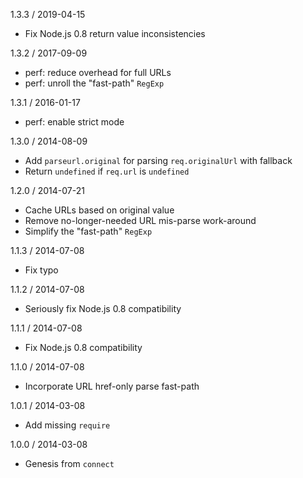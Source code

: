 1.3.3 / 2019-04-15

  * Fix Node.js 0.8 return value inconsistencies

1.3.2 / 2017-09-09

  * perf: reduce overhead for full URLs
  * perf: unroll the "fast-path" `RegExp`

1.3.1 / 2016-01-17

  * perf: enable strict mode

1.3.0 / 2014-08-09

  * Add `parseurl.original` for parsing `req.originalUrl` with fallback
  * Return `undefined` if `req.url` is `undefined`

1.2.0 / 2014-07-21

  * Cache URLs based on original value
  * Remove no-longer-needed URL mis-parse work-around
  * Simplify the "fast-path" `RegExp`

1.1.3 / 2014-07-08

  * Fix typo

1.1.2 / 2014-07-08

  * Seriously fix Node.js 0.8 compatibility

1.1.1 / 2014-07-08

  * Fix Node.js 0.8 compatibility

1.1.0 / 2014-07-08

  * Incorporate URL href-only parse fast-path

1.0.1 / 2014-03-08

  * Add missing `require`

1.0.0 / 2014-03-08

  * Genesis from `connect`
